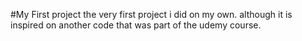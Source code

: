 #My First project
the very first project i did on my own. although it is inspired on another code that was part of the udemy course.
